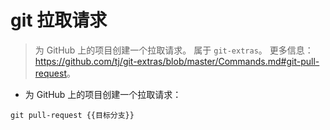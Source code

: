 # git 拉取请求

> 为 GitHub 上的项目创建一个拉取请求。
> 属于 `git-extras`。
> 更多信息：<https://github.com/tj/git-extras/blob/master/Commands.md#git-pull-request>。

- 为 GitHub 上的项目创建一个拉取请求：

`git pull-request {{目标分支}}`